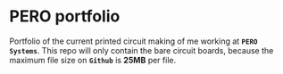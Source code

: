 # PERO portfolio
Portfolio of the current printed circuit making of me working at **`PERO Systems`**. This repo will only contain the bare circuit boards, because the maximum file size on **`Github`** is **25MB** per file.
